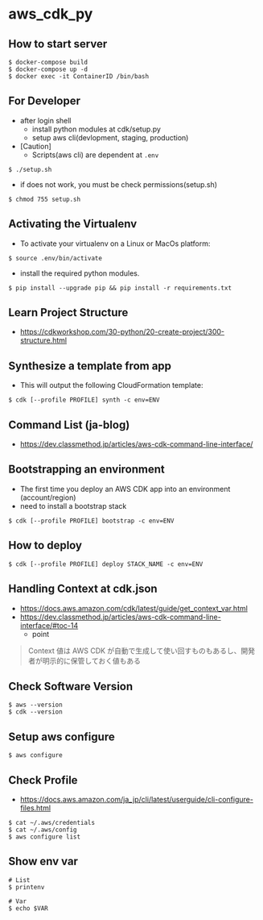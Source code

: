 # aws_cdk_py

## How to start server
```
$ docker-compose build
$ docker-compose up -d
$ docker exec -it ContainerID /bin/bash
```

## For Developer
- after login shell
  - install python modules at cdk/setup.py
  - setup aws cli(devlopment, staging, production)
- [Caution]
  - Scripts(aws cli) are dependent at `.env`
```
$ ./setup.sh
```
- if does not work, you must be check permissions(setup.sh)
```
$ chmod 755 setup.sh
```

## Activating the Virtualenv
-  To activate your virtualenv on a Linux or MacOs platform:
```
$ source .env/bin/activate
```
- install the required python modules.
```
$ pip install --upgrade pip && pip install -r requirements.txt
```

## Learn Project Structure
- https://cdkworkshop.com/30-python/20-create-project/300-structure.html

## Synthesize a template from app
- This will output the following CloudFormation template:
```
$ cdk [--profile PROFILE] synth -c env=ENV
```

## Command List (ja-blog)
- https://dev.classmethod.jp/articles/aws-cdk-command-line-interface/

## Bootstrapping an environment
- The first time you deploy an AWS CDK app into an environment (account/region)
- need to install a bootstrap stack
```
$ cdk [--profile PROFILE] bootstrap -c env=ENV
```

## How to deploy
```
$ cdk [--profile PROFILE] deploy STACK_NAME -c env=ENV
```

## Handling Context at cdk.json
- https://docs.aws.amazon.com/cdk/latest/guide/get_context_var.html
- https://dev.classmethod.jp/articles/aws-cdk-command-line-interface/#toc-14
  - point
>Context 値は AWS CDK が自動で生成して使い回すものもあるし、開発者が明示的に保管しておく値もある


## Check Software Version
```
$ aws --version
$ cdk --version
```

## Setup aws configure
```
$ aws configure
```

## Check Profile
- https://docs.aws.amazon.com/ja_jp/cli/latest/userguide/cli-configure-files.html
```
$ cat ~/.aws/credentials
$ cat ~/.aws/config
$ aws configure list
```

## Show env var
```
# List
$ printenv

# Var
$ echo $VAR
```